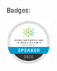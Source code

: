 <!--### Hi there 👋 -->

<!--
**aaronLFEdge/aaronLFEdge** is a ✨ _special_ ✨ repository because its `README.md` (this file) appears on your GitHub profile.

Here are some ideas to get you started:

- 🔭 I’m currently working on ...
- 🌱 I’m currently learning ...
- 👯 I’m looking to collaborate on ...
- 🤔 I’m looking for help with ...
- 💬 Ask me about ...
- 📫 How to reach me: ...
- 😄 Pronouns: ...
- ⚡ Fun fact: ...
-->
Badges:

<a href="https://www.youracclaim.com/badges/a2eaa1c1-85e2-4c54-98b6-453cf9a2c355/public_url">
  <img src="LF_Events20_DigitalBadges_FNL_ONES_NA_Speaker.png" width="100" height="100"/>
</a>
